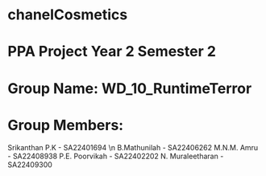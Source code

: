 # chanelCosmetics
# PPA Project Year 2 Semester 2
# Group Name: WD_10_RuntimeTerror
# Group Members: 
Srikanthan P.K - SA22401694 \n
B.Mathunilah - SA22406262
M.N.M. Amru - SA22408938
P.E. Poorvikah - SA22402202
N. Muraleetharan - SA22409300
